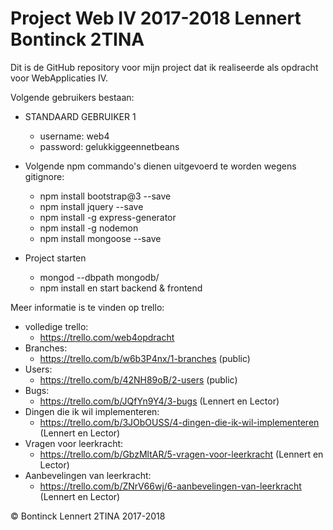 # Project Web IV 2017-2018 Lennert Bontinck 2TINA

Dit is de GitHub repository voor mijn project dat ik realiseerde als opdracht voor WebApplicaties IV.

Volgende gebruikers bestaan:
- STANDAARD GEBRUIKER 1
    - username: web4
    - password: gelukkiggeennetbeans
    
- Volgende npm commando's dienen uitgevoerd te worden wegens gitignore:
    - npm install bootstrap@3 --save
    - npm install jquery --save
    - npm install -g express-generator
    - npm install -g nodemon
    - npm install mongoose --save
    
- Project starten
    - mongod --dbpath mongodb/
    - npm install en start backend & frontend
    
    
Meer informatie is te vinden op trello:
- volledige trello:
    - https://trello.com/web4opdracht
- Branches:
    - https://trello.com/b/w6b3P4nx/1-branches (public)
- Users:
    - https://trello.com/b/42NH89oB/2-users (public)
- Bugs:
    - https://trello.com/b/JQfYn9Y4/3-bugs (Lennert en Lector)
- Dingen die ik wil implementeren:
    - https://trello.com/b/3JObOUSS/4-dingen-die-ik-wil-implementeren (Lennert en Lector)
- Vragen voor leerkracht:
    - https://trello.com/b/GbzMltAR/5-vragen-voor-leerkracht (Lennert en Lector)
- Aanbevelingen van leerkracht:
    - https://trello.com/b/ZNrV66wj/6-aanbevelingen-van-leerkracht (Lennert en Lector)
    
© Bontinck Lennert 2TINA 2017-2018
